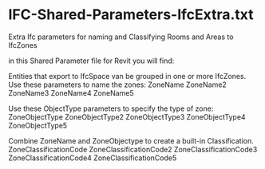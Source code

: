 # IFC-Shared-Parameters-IfcExtra.txt
Extra Ifc parameters for naming and Classifying Rooms and Areas to IfcZones

in this Shared Parameter file for Revit you will find:

Entities that export to IfcSpace van be grouped in one or more IfcZones.
Use these parameters to name the zones:
ZoneName
ZoneName2
ZoneName3
ZoneName4
ZoneName5

Use these ObjectType parameters to specify the type of zone:
ZoneObjectType
ZoneObjectType2
ZoneObjectType3
ZoneObjectType4
ZoneObjectType5

Combine ZoneName and ZoneObjectype to create a built-in Classification.
ZoneClassificationCode
ZoneClassificationCode2
ZoneClassificationCode3
ZoneClassificationCode4
ZoneClassificationCode5

